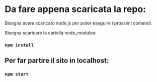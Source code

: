# Da fare appena scaricata la repo:

Bisogna avere scaricato node.js per poter eseguire i prossimi comandi.

Bisogna scaricare la cartella node_modules:

### `npm install`

## Per far partire il sito in localhost:

### `npm start`
